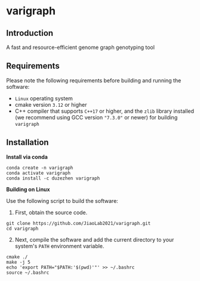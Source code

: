 # varigraph

## Introduction
A fast and resource-efficient genome graph genotyping tool

## Requirements

Please note the following requirements before building and running the software:

* `Linux` operating system
* cmake version `3.12` or higher
* C++ compiler that supports `C++17` or higher, and the `zlib` library installed (we recommend using GCC version `"7.3.0"` or newer) for building `varigraph`

## Installation

**Install via conda**

```shell
conda create -n varigraph
conda activate varigraph
conda install -c duzezhen varigraph
```

**Building on Linux**

Use the following script to build the software:

1. First, obtain the source code.

```shell
git clone https://github.com/JiaoLab2021/varigraph.git
cd varigraph
```

2. Next, compile the software and add the current directory to your system's `PATH` environment variable.

```shell
cmake ./
make -j 5
echo 'export PATH="$PATH:'$(pwd)'"' >> ~/.bashrc
source ~/.bashrc
```
